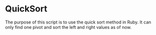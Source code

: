 QuickSort
=========

The purpose of this script is to use the quick sort method in Ruby. It can only find one pivot and sort the left and right values as of now.
